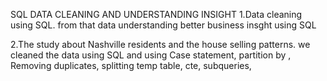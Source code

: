 SQL DATA CLEANING AND UNDERSTANDING INSIGHT
1.Data cleaning using SQL. from that data understanding better business insght using SQL  

2.The study about Nashville residents and the house selling patterns. we cleaned the data using SQL and using Case statement,
partition by
, Removing duplicates, splitting
temp table,
cte,
subqueries,
